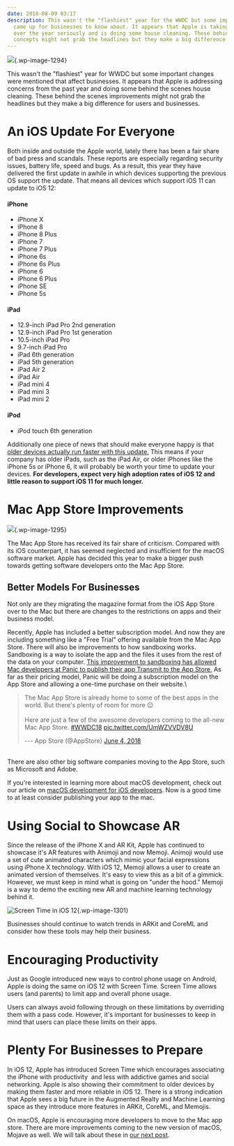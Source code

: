 ```yaml
---
date: 2018-08-09 03:17
description: This wasn't the "flashiest" year for the WWDC but some important changes
  came up for businesses to know about. It appears that Apple is taking these concerns
  over the year seriously and is doing some house cleaning. These behind the scenes
  concepts might not grab the headlines but they make a big difference for users.
---
```

![](https://brightdigit.com/wp-content/uploads/2018/08/1280px-San_Jose_Convention_Center_plaza_WWDC18.jpg){.wp-image-1294}

This wasn\'t the \"flashiest\" year for WWDC but some important changes
were mentioned that affect businesses. It appears that Apple is
addressing concerns from the past year and doing some behind the scenes
house cleaning. These behind the scenes improvements might not grab the
headlines but they make a big difference for users and businesses.

# An iOS Update For Everyone

Both inside and outside the Apple world, lately there has been a fair
share of bad press and scandals. These reports are especially regarding
security issues, battery life, speed and bugs. As a result, this year
they have delivered the first update in awhile in which devices
supporting the previous OS support the update. That means all devices
which support iOS 11 can update to iOS 12:

#### iPhone

-   iPhone X
-   iPhone 8
-   iPhone 8 Plus
-   iPhone 7
-   iPhone 7 Plus
-   iPhone 6s
-   iPhone 6s Plus
-   iPhone 6
-   iPhone 6 Plus
-   iPhone SE
-   iPhone 5s

#### iPad

-   12.9-inch iPad Pro 2nd generation
-   12.9-inch iPad Pro 1st generation
-   10.5-inch iPad Pro
-   9.7-inch iPad Pro
-   iPad 6th generation
-   iPad 5th generation
-   iPad Air 2
-   iPad Air
-   iPad mini 4
-   iPad mini 3
-   iPad mini 2

#### iPod

-   iPod touch 6th generation

Additionally one piece of news that should make everyone happy is that
[older devices actually run faster with this
update.](https://bgr.com/2018/06/05/ios-12-vs-ios-11-speed-test-iphone-5s-iphone-8/) This
means if your company has older iPads, such as the iPad Air, or older
iPhones like the iPhone 5s or iPhone 6, it will probably be worth your
time to update your devices. **For developers, expect very high adoption
rates of iOS 12 and little reason to support iOS 11 for much longer.**

# Mac App Store Improvements

![](https://brightdigit.com/wp-content/uploads/2018/08/Screen-Shot-2018-08-07-at-7.39.18-AM-1024x810.jpg){.wp-image-1295}

The Mac App Store has received its fair share of criticism. Compared
with its iOS counterpart, it has seemed neglected and insufficient for
the macOS software market. Apple has decided this year to make a bigger
push towards getting software developers onto the Mac App Store.

## Better Models For Businesses

Not only are they migrating the magazine format from the iOS App Store
over to the Mac but there are changes to the restrictions on apps and
their business model.

Recently, Apple has included a better subscription model. And now they
are including something like a \"Free Trial\" offering available from
the Mac App Store. There will also be improvements to how sandboxing
works. Sandboxing is a way to isolate the app and the files it uses from
the rest of the data on your computer. [This improvement to sandboxing
has allowed Mac developers at Panic to publish their app Transmit to the
App
Store.](https://twitter.com/panic/status/1003767077256089600?ref_src=twsrc%5Etfw%7Ctwcamp%5Etweetembed%7Ctwterm%5E1003767077256089600&ref_url=https%3A%2F%2F9to5mac.com%2F2018%2F06%2F04%2Fnew-sandboxing-improvements-bring-transmit-back-to-the-mac-app-store%2F) As
far as their pricing model, Panic will be doing a subscription model on
the App Store and allowing a one-time purchase on their website.\

> The Mac App Store is already home to some of the best apps in the
> world. But there\'s plenty of room for more 😉\
> \
> Here are just a few of the awesome developers coming to the all-new
> Mac App Store.
> [\#WWDC18](https://twitter.com/hashtag/WWDC18?src=hash&ref_src=twsrc%5Etfw)
> [pic.twitter.com/UmWZVVDV8U](https://t.co/UmWZVVDV8U)
>
> --- App Store (\@AppStore) [June 4,
> 2018](https://twitter.com/AppStore/status/1003774653985370112?ref_src=twsrc%5Etfw)

\
There are also other big software companies moving to the App Store,
such as Microsoft and Adobe.

If you\'re interested in learning more about macOS development, check
out our article on [macOS development for iOS
developers](https://brightdigit.com/blog/2018/02/16/macos-development-ios-developers/).
Now is a good time to at least consider publishing your app to the mac.

# Using Social to Showcase AR

Since the release of the iPhone X and AR Kit, Apple has continued to
showcase it\'s AR features with Animoji and now Memoji. Animoji would
use a set of cute animated characters which mimic your facial
expressions using iPhone X technology. With iOS 12, Memoji allows a user
to create an animated version of themselves. It\'s easy to view this as
a bit of a gimmick. However, we must keep in mind what is going on
\"under the hood.\" Memoji is a way to demo the exciting new AR and
machine learning technology behind it. 

![Screen Time in iOS
12](https://brightdigit.com/wp-content/uploads/2018/08/img_4492d8beee0b-1-169x300.jpg){.wp-image-1301}

Businesses should continue to watch trends in ARKit and CoreML and
consider how these tools may help their business.

# Encouraging Productivity

Just as Google introduced new ways to control phone usage on Android,
Apple is doing the same on iOS 12 with Screen Time. Screen Time allows
users (and parents) to limit app and overall phone usage.

Users can always avoid following through on these limitations by
overriding them with a pass code. However, it\'s important for
businesses to keep in mind that users can place these limits on their
apps.

# Plenty For Businesses to Prepare

In iOS 12, Apple has introduced Screen Time which encourages associating
the iPhone with productivity  and less with addictive games and social
networking. Apple is also showing their commitment to older devices by
making them faster and more reliable in iOS 12. There is a strong
indication that Apple sees a big future in the Augmented Realty and
Machine Learning space as they introduce more features in ARKit, CoreML,
and Memojis.

On macOS, Apple is encouraging more developers to move to the Mac app
store. There are more improvements coming to the new version of macOS,
Mojave as well. We will talk about these in [our next
post](https://brightdigit.com/blog/2018/08/27/5-things-macos-mojave-developers/).